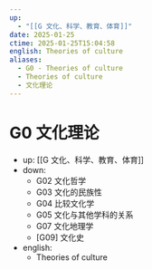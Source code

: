 ```yaml
---
up:
  - "[[G 文化、科学、教育、体育]]"
date: 2025-01-25
ctime: 2025-01-25T15:04:58
english: Theories of culture
aliases:
  - G0 - Theories of culture
  - Theories of culture
  - 文化理论
---
```


# G0 文化理论

- up: [[G 文化、科学、教育、体育]]
- down:
	- G02 文化哲学
	- G03 文化的民族性
	- G04 比较文化学
	- G05 文化与其他学科的关系
	- G07 文化地理学
	- [G09] 文化史
- english:
	- Theories of culture

